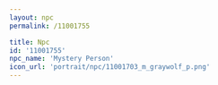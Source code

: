 ```yaml
---
layout: npc
permalink: /11001755

title: Npc
id: '11001755'
npc_name: 'Mystery Person'
icon_url: 'portrait/npc/11001703_m_graywolf_p.png'
---
```

